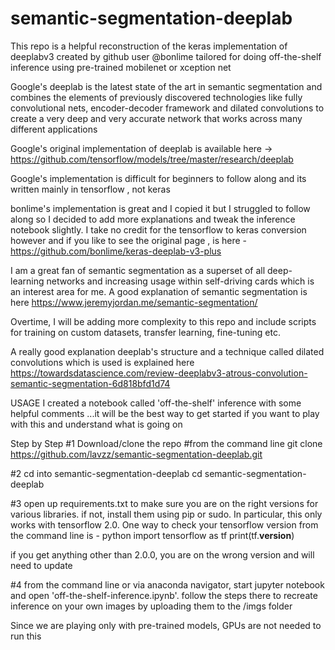 # semantic-segmentation-deeplab

This repo is a helpful reconstruction of the keras implementation of deeplabv3 created by github user @bonlime tailored for doing off-the-shelf inference using pre-trained mobilenet or xception net 

Google's deeplab is the latest state of the art in semantic segmentation and combines the elements of previously discovered technologies like fully convolutional nets, encoder-decoder framework and dilated convolutions to create a very deep and very accurate network that works across many different applications 

Google's original implementation of deeplab is available here -> https://github.com/tensorflow/models/tree/master/research/deeplab 

Google's implementation is difficult for beginners to follow along and its written mainly in tensorflow , not keras 

bonlime's implementation is great and I copied it but I struggled to follow along so I decided to add more explanations and tweak the inference notebook slightly. I take no credit for the tensorflow to keras conversion however and if you like to see the original page , is here - https://github.com/bonlime/keras-deeplab-v3-plus

I am a great fan of semantic segmentation as a superset of all deep-learning networks and increasing usage within self-driving cards which is an interest area for me. A good explanation of semantic segmentation is here https://www.jeremyjordan.me/semantic-segmentation/


Overtime, I will be adding more complexity to this repo and include scripts for training on custom datasets, transfer learning, fine-tuning etc. 

A really good explanation deeplab's structure and a technique called dilated convolutions which is used is explained here https://towardsdatascience.com/review-deeplabv3-atrous-convolution-semantic-segmentation-6d818bfd1d74



USAGE 
I created a notebook called 'off-the-shelf' inference with some helpful comments ...it will be the best way to get started if you want to play with this and understand what is going on 

Step by Step 
#1 Download/clone the repo
#from the command line 
git clone https://github.com/lavzz/semantic-segmentation-deeplab.git

#2 cd into semantic-segmentation-deeplab 
cd semantic-segmentation-deeplab 

#3 open up requirements.txt to make sure you are on the right versions for various libraries. if not, install them using pip or sudo. In particular, this only works with tensorflow 2.0. One way to check your tensorflow version from the command line is - 
python import tensorflow as tf
print(tf.__version__)

if you get anything other than 2.0.0, you are on the wrong version and will need to update 

#4 from the command line or via anaconda navigator, start jupyter notebook and open 'off-the-shelf-inference.ipynb'. follow the steps there to recreate inference on your own images by uploading them to the /imgs folder 

Since we are playing only with pre-trained models, GPUs are not needed to run this 



